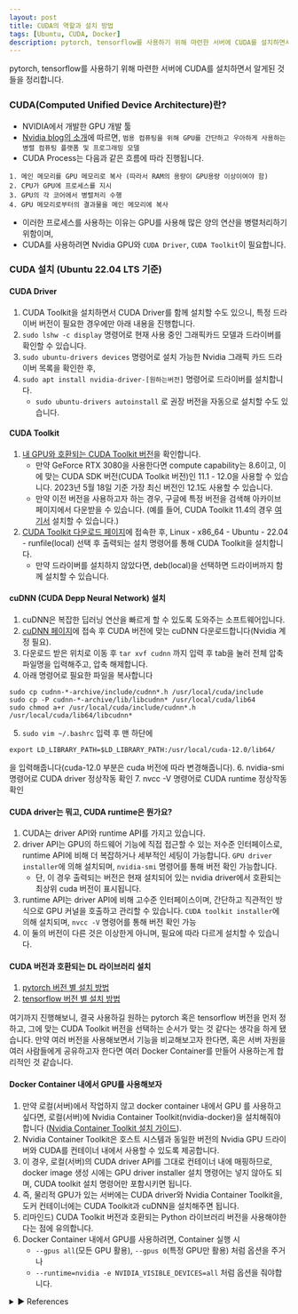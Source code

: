 ```yaml
---
layout: post
title: CUDA의 역할과 설치 방법
tags: [Ubuntu, CUDA, Docker]
description: pytorch, tensorflow를 사용하기 위해 마련한 서버에 CUDA를 설치하면서 알게된 것들을 정리합니다. 
---
```

pytorch, tensorflow를 사용하기 위해 마련한 서버에 CUDA를 설치하면서 알게된 것들을 정리합니다. 

### CUDA(Computed Unified Device Architecture)란?
- NVIDIA에서 개발한 GPU 개발 툴
- [Nvidia blog의 소개](https://blogs.nvidia.com/blog/2012/09/10/what-is-cuda-2/)에 따르면, `범용 컴퓨팅을 위해 GPU를 간단하고 우아하게 사용하는 병렬 컴퓨팅
플랫폼 및 프로그래밍 모델`
- CUDA Process는 다음과 같은 흐름에 따라 진행됩니다.
```
1. 메인 메모리를 GPU 메모리로 복사 (따라서 RAM의 용량이 GPU용량 이상이여야 함)
2. CPU가 GPU에 프로세스를 지시
3. GPU의 각 코어에서 병렬처리 수행
4. GPU 메모리로부터의 결과물을 메인 메모리에 복사
```
- 이러한 프로세스를 사용하는 이유는 GPU를 사용해 많은 양의 연산을 병렬처리하기 위함이며,
- CUDA를 사용하려면 Nvidia GPU와 `CUDA Driver`, `CUDA Toolkit`이 필요합니다. 

### CUDA 설치 (Ubuntu 22.04 LTS 기준)
#### CUDA Driver
1. CUDA Toolkit을 설치하면서 CUDA Driver를 함께 설치할 수도 있으니, 특정 드라이버 버전이 필요한 경우에만 아래 내용을 진행합니다.
2. `sudo lshw -c display` 명령어로 현재 사용 중인 그래픽카드 모델과 드라이버를 확인할 수 있습니다.
3. `sudo ubuntu-drivers devices` 명령어로 설치 가능한 Nvidia 그래픽 카드 드라이버 목록을 확인한 후, 
4. `sudo apt install nvidia-driver-[원하는버전]` 명령어로 드라이버를 설치합니다. 
    - `sudo ubuntu-drivers autoinstall` 로 권장 버전을 자동으로 설치할 수도 있습니다.

#### CUDA Toolkit
1. [내 GPU와 호환되는 CUDA Toolkit 버전](https://en.wikipedia.org/wiki/CUDA#GPUs_supported)을 확인합니다. 
    -   만약 GeForce RTX 3080을 사용한다면 compute capability는 8.6이고, 이에 맞는 CUDA SDK 버전(CUDA Toolkit 버전)인 11.1 - 12.0을 사용할 수 있습니다. 2023년 5월 18일 기준 가장 최신 버전인 12.1도 사용할 수 있습니다. 
    - 만약 이전 버전을 사용하고자 하는 경우, 구글에 특정 버전을 검색해 아카이브 페이지에서 다운받을 수 있습니다. (예를 들어, CUDA Toolkit 11.4의 경우 [여기서](https://developer.nvidia.com/cuda-11-4-0-download-archive) 설치할 수 있습니다.)
5. [CUDA Toolkit 다운로드 페이지](https://developer.nvidia.com/cuda-downloads)에 접속한 후, Linux - x86_64 - Ubuntu - 22.04 - runfile(local) 선택 후 출력되는 설치 명령어를 통해 CUDA Toolkit을 설치합니다.
     - 만약 드라이버를 설치하지 않았다면, deb(local)을 선택하면 드라이버까지 함께 설치할 수 있습니다. 

#### cuDNN (CUDA Depp Neural Network) 설치
1. cuDNN은 복잡한 딥러닝 연산을 빠르게 할 수 있도록 도와주는 소프트웨어입니다.
2. [cuDNN 페이지](https://developer.nvidia.com/rdp/cudnn-download)에 접속 후 CUDA 버전에 맞는 cuDNN 다운로드합니다(Nvidia 계정 필요).
3. 다운로드 받은 위치로 이동 후 `tar xvf cudnn` 까지 입력 후 tab을 눌러 전체 압축파일명을 입력해주고, 압축 해제합니다.
4. 아래 명령어로 필요한 파일을 복사합니다
```
sudo cp cudnn-*-archive/include/cudnn*.h /usr/local/cuda/include
sudo cp -P cudnn-*-archive/lib/libcudnn* /usr/local/cuda/lib64
sudo chmod a+r /usr/local/cuda/include/cudnn*.h /usr/local/cuda/lib64/libcudnn*
```
5. `sudo vim ~/.bashrc` 입력 후 맨 하단에
```
export LD_LIBRARY_PATH=$LD_LIBRARY_PATH:/usr/local/cuda-12.0/lib64/ 
```
을 입력해줍니다(cuda-12.0 부분은 cuda 버전에 따라 변경해줍니다).
6. nvidia-smi 명령어로 CUDA driver 정상작동 확인
7. nvcc -V 명령어로 CUDA runtime 정상작동 확인

#### CUDA driver는 뭐고, CUDA runtime은 뭔가요?
1. CUDA는 driver API와 runtime API를 가지고 있습니다. 
2. driver API는 GPU의 하드웨어 기능에 직접 접근할 수 있는 저수준 인터페이스로, runtime API에 비해 더 복잡하거나 세부적인 세팅이 가능합니다. `GPU driver installer`에 의해 설치되며, `nvidia-smi` 명령어를 통해 버전 확인 가능합니다.
    - 단, 이 경우 출력되는 버전은 현재 설치되어 있는 nvidia driver에서 호환되는 최상위 cuda 버전이 표시됩니다.
3. runtime API는 driver API에 비해 고수준 인터페이스이며, 간단하고 직관적인 방식으로 GPU 커널을 호출하고 관리할 수 있습니다. `CUDA toolkit installer`에 의해 설치되며, `nvcc -V` 명령어를 통해 버전 확인 가능
4. 이 둘의 버전이 다른 것은 이상한게 아니며, 필요에 따라 다르게 설치할 수 있습니다. 

#### CUDA 버전과 호환되는 DL 라이브러리 설치
1. [pytorch 버전 별 설치 방법](https://pytorch.org/get-started/previous-versions/)
2. [tensorflow 버전 별 설치 방법](https://www.tensorflow.org/install/source?hl=ko#gpu)

여기까지 진행해보니, 결국 사용하길 원하는 pytorch 혹은 tensorflow 버전을 먼저 정하고, 그에 맞는 CUDA Toolkit 버전을 선택하는 순서가 맞는 것 같다는 생각을 하게 됐습니다. 만약 여러 버전을 사용해보면서 기능을 비교해보고자 한다면, 혹은 서버 자원을 여러 사람들에게 공유하고자 한다면 여러 Docker Container를 만들어 사용하는게 합리적인 것 같습니다. 

#### Docker Container 내에서 GPU를 사용해보자
1. 만약 로컬(서버)에서 작업하지 않고 docker container 내에서 GPU 를 사용하고 싶다면, 로컬(서버)에 Nvidia Container Toolkit(nvidia-docker)을 설치해줘야 합니다 ([Nvidia Container Toolkit 설치 가이드](https://docs.nvidia.com/datacenter/cloud-native/container-toolkit/install-guide.html#setting-up-nvidia-container-toolkit)).
2. Nvidia Container Toolkit은 호스트 시스템과 동일한 버전의 Nvidia GPU 드라이버와 CUDA를 컨테이너 내에서 사용할 수 있도록 제공합니다.
3. 이 경우, 로컬(서버)의 CUDA driver API를 그대로 컨테이너 내에 매핑하므로, docker image 생성 시에는 GPU driver installer 설치 명령어는 넣지 않아도 되며, CUDA toolkit 설치 명령어만 포함시키면 됩니다.
4. 즉, 물리적 GPU가 있는 서버에는 CUDA driver와 Nvidia Container Toolkit을, 도커 컨테이너에는 CUDA Toolkit과 cuDNN을 설치해주면 됩니다. 
5. 리마인드) CUDA Toolkit 버전과 호환되는 Python 라이브러리 버전을 사용해야한다는 점에 유의합니다. 
6. Docker Container 내에서 GPU를 사용하려면, Container 실행 시
     - `--gpus all`(모든 GPU 활용), `--gpus 0`(특정 GPU만 활용) 처럼 옵션을 주거나
     - `--runtime=nvidia -e NVIDIA_VISIBLE_DEVICES=all` 처럼 옵션을 줘야합니다.

 <details>
<summary>▶ References</summary>
<div markdown="1">
 - https://actruce.com/en/all-about-the-nvidia-driver-installation/
 - https://stackoverflow.com/questions/53422407/different-cuda-versions-shown-by-nvcc-and-nvidia-smi
 - https://bo-10000.tistory.com/73
 - https://bo-10000.tistory.com/75
 - https://dongle94.github.io/docker/docker-nvidia-docker-install/
</div>
</details>